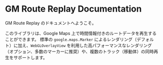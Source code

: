 # GM Route Replay Documentation

GM Route Replay のドキュメントへようこそ。

このライブラリは、Google Maps 上で時間情報付きのルートデータを再生することができます。
標準の `google.maps.Marker` によるレンダリング（デフォルト）に加え、`WebGLOverlayView` を利用した高パフォーマンスなレンダリング（オプション、多数のマーカーに推奨）や、複数のトラック（移動体）の同時再生をサポートします。 